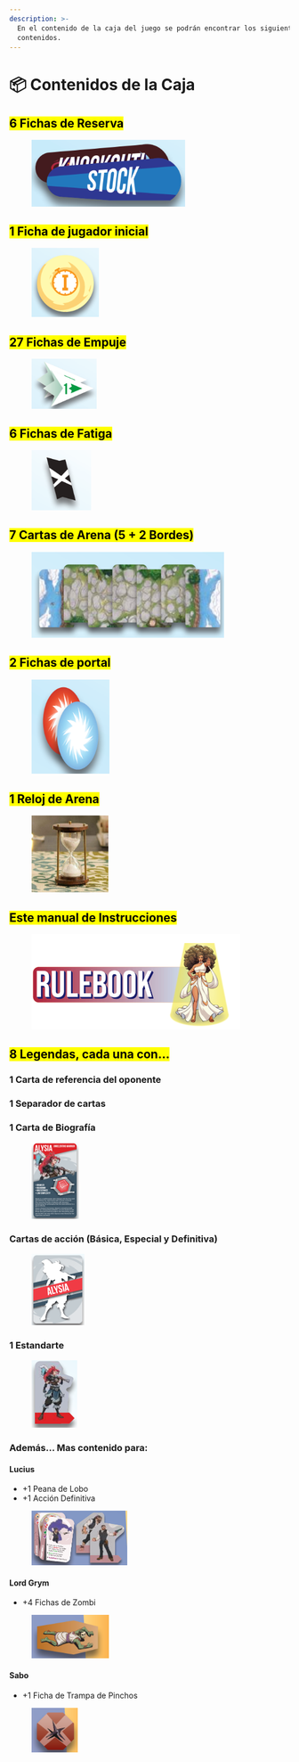 ```yaml
---
description: >-
  En el contenido de la caja del juego se podrán encontrar los siguientes
  contenidos.
---
```


# 📦 Contenidos de la Caja

## <mark style="color:$warning;">6 Fichas de Reserva</mark>

<div align="left" data-full-width="false"><figure><img src=".gitbook/assets/image.png" alt="" width="276"><figcaption></figcaption></figure></div>

## <mark style="color:$warning;">1 Ficha de jugador inicial</mark>&#x20;

<div align="left"><figure><img src=".gitbook/assets/image (1).png" alt="" width="121"><figcaption></figcaption></figure></div>

## <mark style="color:$warning;">27 Fichas de Empuje</mark>

<div align="left"><figure><img src=".gitbook/assets/image (3).png" alt="" width="117"><figcaption></figcaption></figure></div>

## <mark style="color:$warning;">6 Fichas de Fatiga</mark>

<div align="left"><figure><img src=".gitbook/assets/image (5).png" alt="" width="107"><figcaption></figcaption></figure></div>

## <mark style="color:$warning;">7 Cartas de Arena (5 + 2 Bordes)</mark>

<div align="left"><figure><img src=".gitbook/assets/image (6).png" alt="" width="346"><figcaption></figcaption></figure></div>

## <mark style="color:$warning;">2 Fichas de portal</mark>

<div align="left"><figure><img src=".gitbook/assets/image (7).png" alt="" width="140"><figcaption></figcaption></figure></div>

## <mark style="color:$warning;">1 Reloj de Arena</mark>

<div align="left"><figure><img src=".gitbook/assets/image (2).png" alt="" width="138"><figcaption></figcaption></figure></div>

## <mark style="color:$warning;">Este manual de Instrucciones</mark>

<div align="left"><figure><img src=".gitbook/assets/image (8).png" alt="" width="375"><figcaption></figcaption></figure></div>

## <mark style="color:$warning;">8 Legendas, cada una con...</mark>

### 1 Carta de referencia del oponente

### 1 Separador de cartas

### 1 Carta de Biografía

<div align="left"><figure><img src=".gitbook/assets/image (9).png" alt="" width="85"><figcaption></figcaption></figure></div>

### Cartas de acción (Básica, Especial y Definitiva)

<div align="left"><figure><img src=".gitbook/assets/image (10).png" alt="" width="95"><figcaption></figcaption></figure></div>

### 1 Estandarte

<div align="left"><figure><img src=".gitbook/assets/image (11).png" alt="" width="82"><figcaption></figcaption></figure></div>

### Además... Mas contenido para:

#### Lucius

* +1 Peana de Lobo
* +1 Acción Definitiva

<div align="left"><figure><img src=".gitbook/assets/image (12).png" alt="" width="172"><figcaption></figcaption></figure></div>

#### Lord Grym

* +4 Fichas de Zombi

<div align="left"><figure><img src=".gitbook/assets/image (13).png" alt="" width="139"><figcaption></figcaption></figure></div>

#### Sabo

* +1 Ficha de Trampa de Pinchos

<div align="left"><figure><img src=".gitbook/assets/image (14).png" alt="" width="83"><figcaption></figcaption></figure></div>
